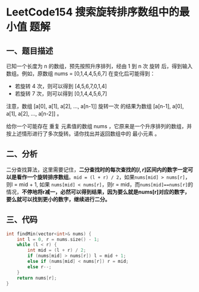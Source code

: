 # LeetCode154 搜索旋转排序数组中的最小值 题解

## 一、题目描述

已知一个长度为 n 的数组，预先按照升序排列，经由 1 到 n 次 旋转 后，得到输入数组。例如，原数组 nums = [0,1,4,4,5,6,7] 在变化后可能得到：

+ 若旋转 4 次，则可以得到 [4,5,6,7,0,1,4]
+ 若旋转 7 次，则可以得到 [0,1,4,4,5,6,7]

注意，数组 [a[0], a[1], a[2], ..., a[n-1]] 旋转一次 的结果为数组 [a[n-1], a[0], a[1], a[2], ..., a[n-2]] 。

给你一个可能存在 重复 元素值的数组 nums ，它原来是一个升序排列的数组，并按上述情形进行了多次旋转。请你找出并返回数组中的 最小元素 。



## 二、分析

二分查找算法，这里需要记住，**二分查找时的每次查找的$[l,r]$区间内的数字一定可以是看作一个旋转排序数组**。`mid = (l + r) / 2`，如果`nums[mid] > nums[r]`，则l = mid + 1, 如果 `nums[mid] < nums[r]`，则r = mid，而`nums[mid]==nums[r]`的情况，**不停地将r减一，必然可以得到结果，因为要么就是nums[r]对应的数字，要么就可以找到更小的数字，继续进行二分。**



## 三、代码

```c++
int findMin(vector<int>& nums) {
    int l = 0, r = nums.size() - 1;
    while (l < r) {
        int mid = (l + r) / 2;
        if (nums[mid] > nums[r]) l = mid + 1;
        else if (nums[mid] < nums[r]) r = mid;
        else r--;
    }
    return nums[r];
}
```

